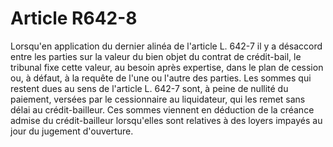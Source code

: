 # Article R642-8

Lorsqu'en application du dernier alinéa de l'article L. 642-7 il y a désaccord entre les parties sur la valeur du bien objet du contrat de crédit-bail, le tribunal fixe cette valeur, au besoin après expertise, dans le plan de cession ou, à défaut, à la requête de l'une ou l'autre des parties.   Les sommes qui restent dues au sens de l'article L. 642-7 sont, à peine de nullité du paiement, versées par le cessionnaire au liquidateur, qui les remet sans délai au crédit-bailleur. Ces sommes viennent en déduction de la créance admise du crédit-bailleur lorsqu'elles sont relatives à des loyers impayés au jour du jugement d'ouverture.